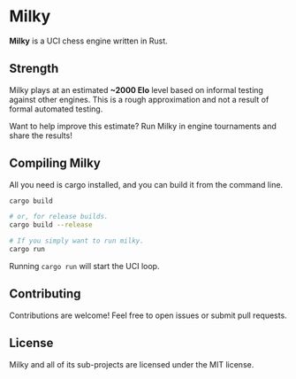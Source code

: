 # Milky

**Milky** is a UCI chess engine written in Rust.

## Strength

Milky plays at an estimated **~2000 Elo** level based on informal testing
against other engines. This is a rough approximation and not a result of
formal automated testing.

Want to help improve this estimate? Run Milky in engine tournaments and
share the results!

## Compiling Milky

All you need is cargo installed, and you can build it from the command line.

```bash
cargo build

# or, for release builds.
cargo build --release

# If you simply want to run milky.
cargo run
```

Running `cargo run` will start the UCI loop.

## Contributing

Contributions are welcome! Feel free to open issues or submit pull requests.

## License

Milky and all of its sub-projects are licensed under the MIT license.
